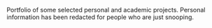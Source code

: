 Portfolio of some selected personal and academic projects.
Personal information has been redacted for people who are just snooping.
